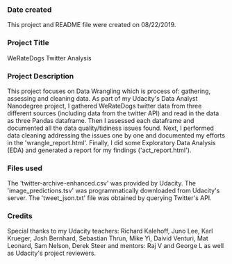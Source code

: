 ### Date created
This project and README file were created on 08/22/2019.

### Project Title
WeRateDogs Twitter Analysis

### Project Description
This project focuses on Data Wrangling which is process of: gathering, assessing and cleaning data.
As part of my Udacity's Data Analyst Nanodegree project, I gathered WeRateDogs twitter data from three different sources (including data from the twitter API) and read in the data as three Pandas dataframe. Then I assessed each dataframe and documented all the data quality/tidiness issues found. Next, I performed data cleaning addressing the issues one by one and documented my efforts in the 'wrangle_report.html'. Finally, I did some Exploratory Data Analysis (EDA) and generated a report for my findings ('act_report.html').


### Files used
The 'twitter-archive-enhanced.csv' was provided by Udacity.
The 'image_predictions.tsv' was programmatically downloaded from Udacity's server.
The 'tweet_json.txt' file was obtained by querying Twitter's API. 

### Credits
Special thanks to my Udacity teachers: Richard Kalehoff, Juno Lee, Karl Krueger, Josh Bernhard, Sebastian Thrun, Mike Yi, Daivid Venturi, Mat Leonard, Sam Nelson, Derek Steer and mentors: Raj V and George L as well as Udacity's project reviewers.
